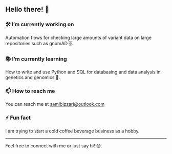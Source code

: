 ## Hello there! 👋

### 🛠️ I’m currently working on

Automation flows for checking large amounts of variant data on large repositories such as gnomAD 🗄️.

### 📚 I’m currently learning

How to write and use Python and SQL for databasing and data analysis in genetics and genomics 🐍.

### 📫 How to reach me

You can reach me at [samibizzari@outlook.com](mailto:samibizzari@outlook.com)

### ⚡ Fun fact

I am trying to start a cold coffee beverage business as a hobby. 

---

Feel free to connect with me or just say hi! 😊.
